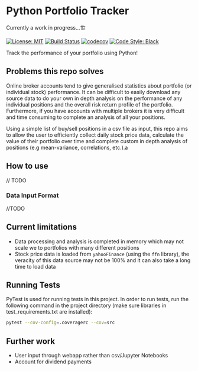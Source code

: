 # Python Portfolio Tracker

Currently a work in progress...🏗️

[![License: MIT](https://img.shields.io/badge/License-MIT-yellow.svg)](https://opensource.org/licenses/MIT)
[![Build Status](https://travis-ci.org/julian-west/python_portfolio_tracker.svg?branch=master)](https://travis-ci.org/julian-west/python_portfolio_tracker)
[![codecov](https://codecov.io/gh/julian-west/python_portfolio_tracker/branch/master/graph/badge.svg)](https://codecov.io/gh/julian-west/python_portfolio_tracker)
[![Code Style: Black](https://img.shields.io/badge/code%20style-black-black.svg)](https://github.com/ambv/black)

Track the performance of your portfolio using Python!

## Problems this repo solves

Online broker accounts tend to give generalised statistics about portfolio (or individual stock) performance. It can be difficult to easily download any source data to do your own in depth analysis on the performance of any individual positions and the overall risk return profile of the portfolio. Furthermore, if you have accounts with multiple brokers it is very difficult and time consuming to complete an analysis of all your positions.

Using a simple list of buy/sell positions in a csv file as input, this repo aims to allow the user to efficiently collect daily stock price data, calculate the value of their portfolio over time and complete custom in depth analysis of positions (e.g mean-variance, correlations, etc.).a

## How to use

// TODO

### Data Input Format

//TODO

## Current limitations

- Data processing and analysis is completed in memory which may not scale we to portfolios with many different positions
- Stock price data is loaded from `yahooFinance` (using the `ffn` library), the veracity of this data source may not be 100% and it can also take a long time to load data

## Running Tests

PyTest is used for running tests in this project. In order to run tests, run the following command in the project directory (make sure libraries in test_requirements.txt are installed):

```bash
pytest --cov-config=.coveragerc --cov=src
```

## Further work

- User input through webapp rather than csv/Jupyter Notebooks
- Account for dividend payments
